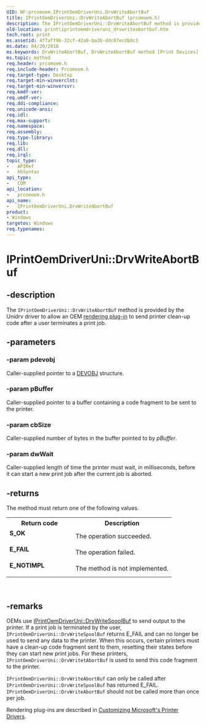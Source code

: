 ```yaml
---
UID: NF:prcomoem.IPrintOemDriverUni.DrvWriteAbortBuf
title: IPrintOemDriverUni::DrvWriteAbortBuf (prcomoem.h)
description: The IPrintOemDriverUni::DrvWriteAbortBuf method is provided by the Unidrv driver to allow an OEM rendering plug-in to send printer clean-up code after a user terminates a print job.
old-location: print\iprintoemdriveruni_drvwriteabortbuf.htm
tech.root: print
ms.assetid: 4f7aff9b-32cf-42a0-ba3b-ddc87ecdb8c3
ms.date: 04/20/2018
ms.keywords: DrvWriteAbortBuf, DrvWriteAbortBuf method [Print Devices], DrvWriteAbortBuf method [Print Devices],IPrintOemDriverUni interface, IPrintOemDriverUni interface [Print Devices],DrvWriteAbortBuf method, IPrintOemDriverUni.DrvWriteAbortBuf, IPrintOemDriverUni::DrvWriteAbortBuf, prcomoem/IPrintOemDriverUni::DrvWriteAbortBuf, print.iprintoemdriveruni_drvwriteabortbuf, print_unidrv-pscript_rendering_cadf14c7-6a07-4245-a912-d790f11b9edc.xml
ms.topic: method
req.header: prcomoem.h
req.include-header: Prcomoem.h
req.target-type: Desktop
req.target-min-winverclnt: 
req.target-min-winversvr: 
req.kmdf-ver: 
req.umdf-ver: 
req.ddi-compliance: 
req.unicode-ansi: 
req.idl: 
req.max-support: 
req.namespace: 
req.assembly: 
req.type-library: 
req.lib: 
req.dll: 
req.irql: 
topic_type:
-	APIRef
-	kbSyntax
api_type:
-	COM
api_location:
-	prcomoem.h
api_name:
-	IPrintOemDriverUni.DrvWriteAbortBuf
product:
- Windows
targetos: Windows
req.typenames: 
---
```


# IPrintOemDriverUni::DrvWriteAbortBuf


## -description


The <code>IPrintOemDriverUni::DrvWriteAbortBuf</code> method is provided by the Unidrv driver to allow an OEM <a href="https://msdn.microsoft.com/e55ca083-2790-4929-9e5b-6fce49eb0404">rendering plug-in</a> to send printer clean-up code after a user terminates a print job.


## -parameters




### -param pdevobj

Caller-supplied pointer to a <a href="https://msdn.microsoft.com/library/windows/hardware/ff547573">DEVOBJ</a> structure.


### -param pBuffer

Caller-supplied pointer to a buffer containing a code fragment to be sent to the printer.


### -param cbSize

Caller-supplied number of bytes in the buffer pointed to by <i>pBuffer</i>.


### -param dwWait

Caller-supplied length of time the printer must wait, in milliseconds, before it can start a new print job after the current job is aborted. 


## -returns



The method must return one of the following values.

<table>
<tr>
<th>Return code</th>
<th>Description</th>
</tr>
<tr>
<td width="40%">
<dl>
<dt><b>S_OK</b></dt>
</dl>
</td>
<td width="60%">
The operation succeeded.

</td>
</tr>
<tr>
<td width="40%">
<dl>
<dt><b>E_FAIL</b></dt>
</dl>
</td>
<td width="60%">
The operation failed.

</td>
</tr>
<tr>
<td width="40%">
<dl>
<dt><b>E_NOTIMPL</b></dt>
</dl>
</td>
<td width="60%">
The method is not implemented.

</td>
</tr>
</table>
 




## -remarks



OEMs use <a href="https://msdn.microsoft.com/library/windows/hardware/ff553138">IPrintOemDriverUni::DrvWriteSpoolBuf</a> to send output to the printer. If a print job is terminated by the user, <code>IPrintOemDriverUni::DrvWriteSpoolBuf</code> returns E_FAIL and can no longer be used to send any data to the printer. When this occurs, certain printers must have a clean-up code fragment sent to them, resetting their states before they can start new print jobs. For these printers, <code>IPrintOemDriverUni::DrvWritetAbortBuf</code> is used to send this code fragment to the printer.

<code>IPrintOemDriverUni::DrvWriteAbortBuf</code> can only be called after <code>IPrintOemDriverUni::DrvWriteSpoolBuf</code> has returned E_FAIL. <code>IPrintOemDriverUni::DrvWriteAbortBuf</code> should not be called more than once per job. 

Rendering plug-ins are described in <a href="https://msdn.microsoft.com/b7761209-1f6f-4288-af47-4ed855c2e629">Customizing Microsoft's Printer Drivers</a>.



